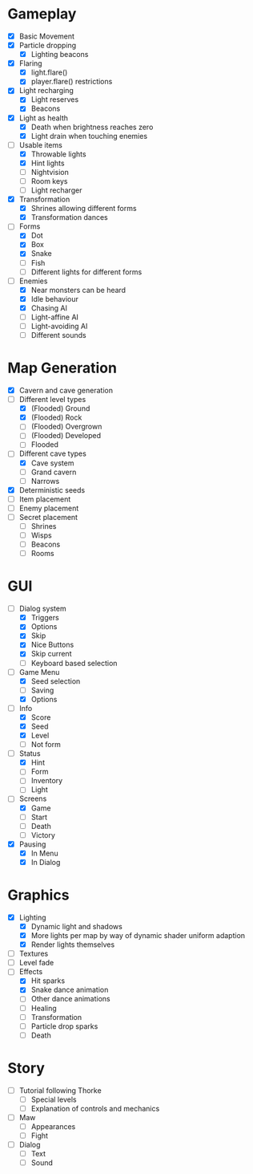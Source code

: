 # Gameplay
- [x] Basic Movement
- [x] Particle dropping
    - [x] Lighting beacons
- [x] Flaring
    - [x] light.flare()
    - [x] player.flare() restrictions
- [x] Light recharging
    - [x] Light reserves
    - [x] Beacons
- [x] Light as health
    - [x] Death when brightness reaches zero
    - [x] Light drain when touching enemies
- [ ] Usable items
    - [x] Throwable lights
    - [x] Hint lights
    - [ ] Nightvision
    - [ ] Room keys
    - [ ] Light recharger
- [x] Transformation
    - [x] Shrines allowing different forms
    - [x] Transformation dances
- [ ] Forms
    - [x] Dot
    - [x] Box
    - [x] Snake
    - [ ] Fish
    - [ ] Different lights for different forms
- [ ] Enemies
    - [x] Near monsters can be heard
    - [x] Idle behaviour
    - [x] Chasing AI
    - [ ] Light-affine AI
    - [ ] Light-avoiding AI
    - [ ] Different sounds

# Map Generation
- [x] Cavern and cave generation
- [ ] Different level types
    - [x] (Flooded) Ground
    - [x] (Flooded) Rock
    - [ ] (Flooded) Overgrown
    - [ ] (Flooded) Developed
    - [ ] Flooded
- [ ] Different cave types
    - [x] Cave system
    - [ ] Grand cavern
    - [ ] Narrows
- [x] Deterministic seeds
- [ ] Item placement
- [ ] Enemy placement
- [ ] Secret placement
    - [ ] Shrines
    - [ ] Wisps
    - [ ] Beacons
    - [ ] Rooms

# GUI
- [ ] Dialog system
    - [x] Triggers
    - [x] Options
    - [x] Skip
    - [x] Nice Buttons
    - [x] Skip current
    - [ ] Keyboard based selection
- [ ] Game Menu
    - [x] Seed selection
    - [ ] Saving
    - [x] Options
- [ ] Info
    - [x] Score
    - [x] Seed
    - [x] Level
    - [ ] Not form
- [ ] Status
    - [x] Hint
    - [ ] Form
    - [ ] Inventory
    - [ ] Light
- [ ] Screens
    - [x] Game
    - [ ] Start
    - [ ] Death
    - [ ] Victory
- [x] Pausing
    - [x] In Menu
    - [x] In Dialog

# Graphics
- [x] Lighting
    - [x] Dynamic light and shadows
    - [x] More lights per map by way of dynamic shader uniform adaption
    - [x] Render lights themselves
- [ ] Textures
- [ ] Level fade
- [ ] Effects
    - [x] Hit sparks
    - [x] Snake dance animation
    - [ ] Other dance animations
    - [ ] Healing
    - [ ] Transformation
    - [ ] Particle drop sparks
    - [ ] Death

# Story
- [ ] Tutorial following Thorke
    - [ ] Special levels
    - [ ] Explanation of controls and mechanics
- [ ] Maw
    - [ ] Appearances
    - [ ] Fight
- [ ] Dialog
    - [ ] Text
    - [ ] Sound
